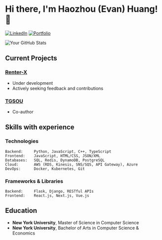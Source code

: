 # Hi there, I'm Haozhou (Evan) Huang! 👋

[![LinkedIn](https://img.shields.io/badge/LinkedIn-Haozhou%20Huang-blue)](https://linkedin.com/in/haozhou-huang/)
[![Portfolio](https://img.shields.io/badge/Portfolio-evanhuang.tech-green)](https://evanhuang.tech/)

![Your GitHub Stats](https://github-readme-stats.vercel.app/api?username=EV9H&show_icons=true&theme=radical)


## Current Projects 

### [Renter-X](https://www.renter-x.com/)
- Under development
- Actively seeking feedback and contributions

### [TGSOU](https://github.com/TGSou/TG-SOU-main)
- Co-author 

## Skills with experience

### Technologies

```text
Backend:     Python, JavaScript, C++, TypeScript
Frontend:    JavaScript, HTML/CSS, JSON/XML
Databases:   SQL, Redis, DynamoDB, PostgreSQL
Cloud:       AWS (RDS, Kinesis, SNS/SQS, API Gateway), Azure
DevOps:      Docker, Kubernetes, Git
```

### Frameworks & Libraries
```text
Backend:     Flask, Django, RESTful APIs
Frontend:    React.js, Next.js, Vue.js
```

## Education 
- **New York University**, Master of Science in Computer Science
- **New York University**, Bachelor of Arts in Computer Science & Economics

